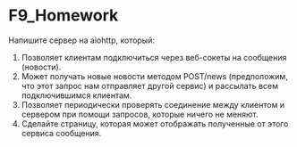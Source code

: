 # F9_Homework

Напишите сервер на aiohttp, который:

1. Позволяет клиентам подключиться через веб-сокеты на сообщения (новости).
2. Может получать новые новости методом POST/news (предположим, что этот запрос нам отправляет другой сервис) и рассылать всем подключившимся клиентам.
3. Позволяет периодически проверять соединение между клиентом и сервером при помощи запросов, которые ничего не меняют.
4. Сделайте страницу, которая может отображать полученные от этого сервиса сообщения.
